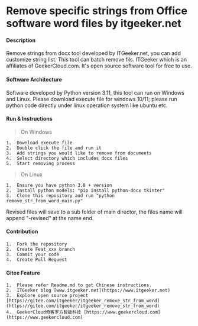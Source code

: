# Remove specific strings from Office software word files by itgeeker.net

#### Description
Remove strings from docx tool developed by ITGeeker.net, you can add customize string list. This tool can batch remove fils.
ITGeeker which is an affiliates of GeekerCloud.com. It's open source software tool for free to use.

#### Software Architecture
Software developed by Python version 3.11, this tool can run on Windows and Linux. Please download execute file for windows 10/11; please run python code directly under linux operation system like ubuntu etc.

#### Run & Instructions

> On Windows

    1.  Download execute file
    2.  Double click the file and run it
    3.  Add strings you would like to remove from documents
    4.  Select directory which includes docx files
    5.  Start removing process

> On Linux

    1.  Ensure you have python 3.8 + version
    2.  Install python models: "pip install python-docx tkinter"
    3.  Clone this repository and run "python remove_str_from_word_main.py"

Revised files will save to a sub folder of main director, the files name will append "-revised" at the name end.

#### Contribution

    1.  Fork the repository
    2.  Create Feat_xxx branch
    3.  Commit your code
    4.  Create Pull Request


#### Gitee Feature

    1.  Please refer Readme.md to get Chinese instructions.
    2.  ITGeeker blog [www.itgeeker.net](https://www.itgeeker.net)
    3.  Explore open source project [https://gitee.com/itgeeker/itgeeker_remove_str_from_word](https://gitee.com/itgeeker/itgeeker_remove_str_from_word)
    4.  GeekerCloud奇客罗方智能科技 [https://www.geekercloud.com](https://www.geekercloud.com)
